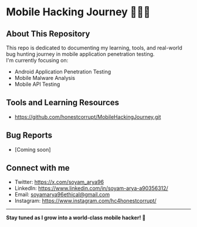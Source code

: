 # Mobile Hacking Journey 🕵️‍♂️📱

## About This Repository
This repo is dedicated to documenting my learning, tools, and real-world bug hunting journey in mobile application penetration testing.  
I'm currently focusing on:
- Android Application Penetration Testing
- Mobile Malware Analysis
- Mobile API Testing

## Tools and Learning Resources
- https://github.com/honestcorrupt/MobileHackingJourney.git

## Bug Reports
- [Coming soon]

## Connect with me
- Twitter: https://x.com/soyam_arya96
- LinkedIn: https://www.linkedin.com/in/soyam-arya-a90356312/
- Email: soyamarya96ethical@gmail.com
- Instagram: https://www.instagram.com/hc4honestcorrupt/

---
**Stay tuned as I grow into a world-class mobile hacker! 🚀**
